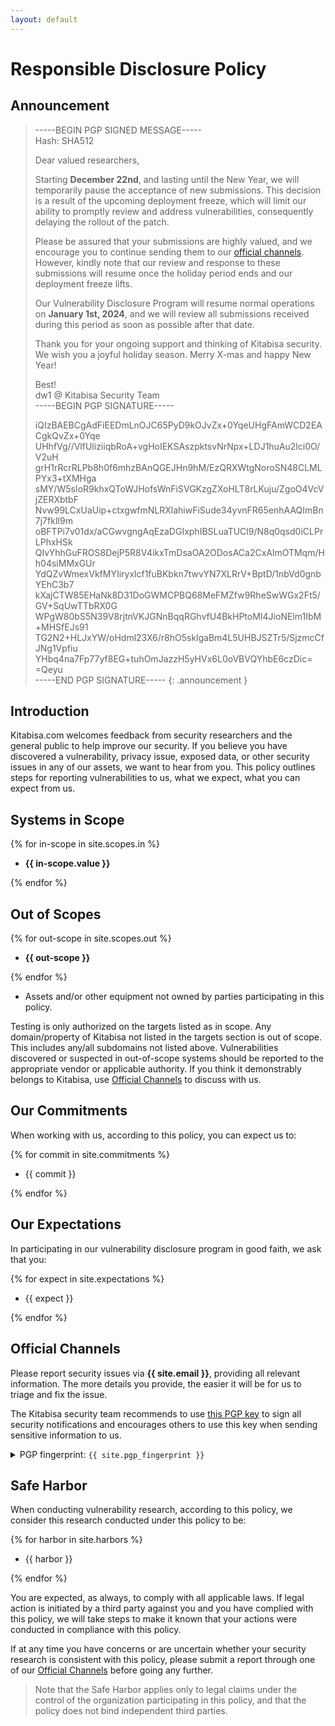 ```yaml
---
layout: default
---
```


# Responsible Disclosure Policy

## Announcement

> -----BEGIN PGP SIGNED MESSAGE-----<br>
> Hash: SHA512
>
> Dear valued researchers,
>
> Starting **December 22nd**, and lasting until the New Year, we will temporarily pause the acceptance of new submissions. This decision is a result of the upcoming deployment freeze, which will limit our ability to promptly review and address vulnerabilities, consequently delaying the rollout of the patch.
>
> Please be assured that your submissions are highly valued, and we encourage you to continue sending them to our [official channels](#official-channels). However, kindly note that our review and response to these submissions will resume once the holiday period ends and our deployment freeze lifts.
>
> Our Vulnerability Disclosure Program will resume normal operations on **January 1st, 2024**, and we will review all submissions received during this period as soon as possible after that date.
>
> Thank you for your ongoing support and thinking of Kitabisa security.<br>
> We wish you a joyful holiday season. Merry X-mas and happy New Year!
>
> Best!<br>
> dw1 @ Kitabisa Security Team<br>
> -----BEGIN PGP SIGNATURE-----
> 
> iQIzBAEBCgAdFiEEDmLnOJC65PyD9kOJvZx+0YqeUHgFAmWCD2EACgkQvZx+0Yqe<br>
> UHhfVg//VlfUliziiqbRoA+vgHoIEKSAszpktsvNrNpx+LDJ1huAu2lci0O/V2uH<br>
> grH1rRcrRLPb8h0f6mhzBAnQGEJHn9hM/EzQRXWtgNoroSN48CLMLPYx3+tXMHga<br>
> sMY/W5sIoR9khxQToWJHofsWnFiSVGKzgZXoHLT8rLKuju/ZgoO4VcVjZERXbtbF<br>
> Nvw99LCxUaUip+ctxgwfmNLRXlahiwFiSude34yvnFR65enhAAQImBn7j7fklI9m<br>
> oBFTPi7v01dx/aCGwvgngAqEzaDGIxphIBSLuaTUCl9/N8q0qsd0iCLPrLPhxHSk<br>
> QIvYhhGuFROS8DejP5R8V4ikxTmDsaOA2ODosACa2CxAlmOTMqm/Hh04siMMxGUr<br>
> YdQZvWmexVkfMYIiryxlcf1fuBKbkn7twvYN7XLRrV+BptD/1nbVd0gnbYEhC3b7<br>
> kXajCTW85EHaNk8D31DoGWMCPBQ68MeFMZfw9RheSwWGx2Ft5/GV+SqUwTTbRX0G<br>
> WPgW80bS5N39V8rjtnVKJGNnBqqRGhvfU4BkHPtoMI4JioNElm1IbM+MHSfEJs91<br>
> TG2N2+HLJxYW/oHdml23X6/r8hO5sklgaBm4L5UHBJSZTr5/SjzmcCfJNg1Vpfiu<br>
> YHbq4na7Fp77yf8EG+tuhOmJazzH5yHVx6L0oVBVQYhbE6czDic=<br>
> =Qeyu<br>
> -----END PGP SIGNATURE-----
{: .announcement }


## Introduction

Kitabisa.com welcomes feedback from security researchers and the general public to help improve our security. If you believe you have discovered a vulnerability, privacy issue, exposed data, or other security issues in any of our assets, we want to hear from you.
This policy outlines steps for reporting vulnerabilities to us, what we expect, what you can expect from us.

## Systems in Scope

{% for in-scope in site.scopes.in %}
- <div><b>{{ in-scope.value }}</b></div>
{% endfor %}

## Out of Scopes

{% for out-scope in site.scopes.out %}
- <div><b>{{ out-scope }}</b></div>
{% endfor %}
- Assets and/or other equipment not owned by parties participating in this policy.

Testing is only authorized on the targets listed as in scope. Any domain/property of Kitabisa not listed in the targets section is out of scope. This includes any/all subdomains not listed above.
Vulnerabilities discovered or suspected in out-of-scope systems should be reported to the appropriate vendor or applicable authority. If you think it demonstrably belongs to Kitabisa, use [Official Channels](#official-channels) to discuss with us.

## Our Commitments

When working with us, according to this policy, you can expect us to:

{% for commit in site.commitments %}
- <div>{{ commit }}</div>
{% endfor %}

## Our Expectations

In participating in our vulnerability disclosure program in good faith, we ask that you:

{% for expect in site.expectations %}
- <div>{{ expect }}</div>
{% endfor %}

## Official Channels 

Please report security issues via **{{ site.email }}**, providing all relevant information. The more details you provide, the easier it will be for us to triage and fix the issue.

The Kitabisa security team recommends to use [this PGP key](/pgp.txt) to sign all security notifications and encourages others to use this key when sending sensitive information to us.

<details>
	<summary>PGP fingerprint: <code>{{ site.pgp_fingerprint }}</code></summary>

<pre>
{% include_relative pgp.txt %}
</pre>
</details>

## Safe Harbor

When conducting vulnerability research, according to this policy, we consider this research conducted under this policy to be:

{% for harbor in site.harbors %}
- <div>{{ harbor }}</div>
{% endfor %}

You are expected, as always, to comply with all applicable laws. If legal action is initiated by a third party against you and you have complied with this policy, we will take steps to make it known that your actions were conducted in compliance with this policy.

If at any time you have concerns or are uncertain whether your security research is consistent with this policy, please submit a report through one of our [Official Channels](#official-channels) before going any further.

> Note that the Safe Harbor applies only to legal claims under the control of the organization participating in this policy, and that the policy does not bind independent third parties.